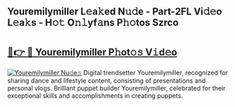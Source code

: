 ## Youremilymiller L𝚎a𝚔ed N𝚞𝚍e - Part-2FL Vi𝚍𝚎o L𝚎a𝚔s - H𝚘𝚝 O𝚗𝚕yf𝚊ns P𝚑𝚘tos Szrco

# <h2><a href="http://kf0h5qm.oniu.top/?m=Youremilymiller">🔗👉 🔴 Youremilymiller P𝚑ot𝚘𝚜 V𝚒d𝚎o</a></h2>

[![Youremilymiller Nu𝚍e𝚜](https://i.imgur.com/0qMVB7G.gif)](http://kf0h5qm.oniu.top/?m=Youremilymiller)
Digital trendsetter Youremilymiller, recognized for sharing dance and lifestyle content, consisting of presentations and personal vlogs. Brilliant puppet builder Youremilymiller, celebrated for their exceptional skills and accomplishments in creating puppets.  
